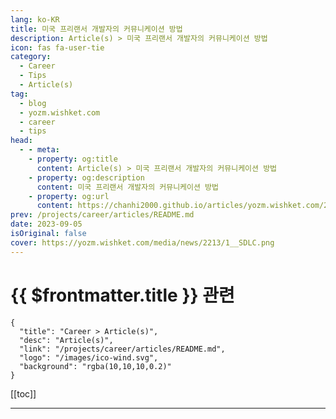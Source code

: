 ```yaml
---
lang: ko-KR
title: 미국 프리랜서 개발자의 커뮤니케이션 방법
description: Article(s) > 미국 프리랜서 개발자의 커뮤니케이션 방법
icon: fas fa-user-tie
category: 
  - Career
  - Tips
  - Article(s)
tag: 
  - blog
  - yozm.wishket.com
  - career
  - tips
head:
  - - meta:
    - property: og:title
      content: Article(s) > 미국 프리랜서 개발자의 커뮤니케이션 방법
    - property: og:description
      content: 미국 프리랜서 개발자의 커뮤니케이션 방법
    - property: og:url
      content: https://chanhi2000.github.io/articles/yozm.wishket.com/2213.html
prev: /projects/career/articles/README.md
date: 2023-09-05
isOriginal: false
cover: https://yozm.wishket.com/media/news/2213/1__SDLC.png
---
```


# {{ $frontmatter.title }} 관련

```component VPCard
{
  "title": "Career > Article(s)",
  "desc": "Article(s)",
  "link": "/projects/career/articles/README.md",
  "logo": "/images/ico-wind.svg",
  "background": "rgba(10,10,10,0.2)"
}
```

[[toc]]

---

<SiteInfo
  name="미국 프리랜서 개발자의 커뮤니케이션 방법 | 요즘IT"
  desc="저는 미국에서 프리랜서 개발자로 일하면서 한국에서 일할 때와 마찬가지로 커뮤니케이션의 중요성을 항상 느끼고 있습니다. 잘못된 커뮤니케이션은 프로젝트 납기를 놓치거나 고객의 신뢰를 잃게 만듭니다. 이번 글은 제가 미국에서 프리랜서 개발자로 일하며 겪은 커뮤니케이션 사례를 소개하고, 클라이언트와 원활하게 소통하기 위한 커뮤니케이션 방법과 툴, 더불어 알아둘만한 몇 가지 영어 표현을 정리해 봤습니다."
  url="https://yozm.wishket.com/magazine/detail/2213/"
  logo="https://yozm.wishket.com/static/renewal/img/global/gnb_yozmit.svg"
  preview="https://yozm.wishket.com/media/news/2213/1__SDLC.png"/>

<!-- TODO: 작성 -->

